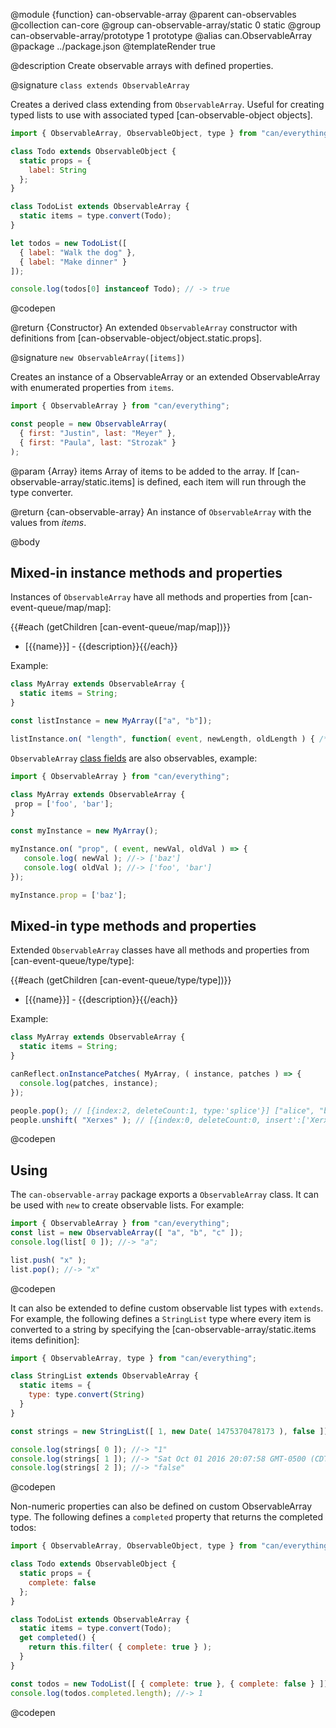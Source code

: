 @module {function} can-observable-array
@parent can-observables
@collection can-core
@group can-observable-array/static 0 static
@group can-observable-array/prototype 1 prototype
@alias can.ObservableArray
@package ../package.json
@templateRender true

@description Create observable arrays with defined properties.

@signature `class extends ObservableArray`

  Creates a derived class extending from `ObservableArray`. Useful for creating typed lists to use with associated typed [can-observable-object objects].

  ```js
  import { ObservableArray, ObservableObject, type } from "can/everything";

  class Todo extends ObservableObject {
    static props = {
      label: String
    };
  }

  class TodoList extends ObservableArray {
    static items = type.convert(Todo);
  }

  let todos = new TodoList([
    { label: "Walk the dog" },
    { label: "Make dinner" }
  ]);

  console.log(todos[0] instanceof Todo); // -> true
  ```
  @codepen

  @return {Constructor} An extended `ObservableArray` constructor with definitions from [can-observable-object/object.static.props].

@signature `new ObservableArray([items])`

  Creates an instance of a ObservableArray or an extended ObservableArray with enumerated properties from `items`.

  ```js
  import { ObservableArray } from "can/everything";

  const people = new ObservableArray(
  	{ first: "Justin", last: "Meyer" },
  	{ first: "Paula", last: "Strozak" }
  );
  ```

  @param {Array} items Array of items to be added to the array. If [can-observable-array/static.items] is defined, each item will run through the type converter.

  @return {can-observable-array} An instance of `ObservableArray` with the values from _items_.

@body

## Mixed-in instance methods and properties

Instances of `ObservableArray` have all methods and properties from
[can-event-queue/map/map]:

{{#each (getChildren [can-event-queue/map/map])}}
- [{{name}}] - {{description}}{{/each}}

Example:

```js
class MyArray extends ObservableArray {
  static items = String;
}

const listInstance = new MyArray(["a", "b"]);

listInstance.on( "length", function( event, newLength, oldLength ) { /* ... */ } );
```

`ObservableArray` [class fields](https://developer.mozilla.org/en-US/docs/Web/JavaScript/Reference/Classes/Class_fields) are also observables, example:


 ```js
import { ObservableArray } from "can/everything";

class MyArray extends ObservableArray {
  prop = ['foo', 'bar'];
}

const myInstance = new MyArray();

myInstance.on( "prop", ( event, newVal, oldVal ) => {
	console.log( newVal ); //-> ['baz']
	console.log( oldVal ); //-> ['foo', 'bar']
});

myInstance.prop = ['baz'];
```


## Mixed-in type methods and properties

Extended `ObservableArray` classes have all methods and properties from
[can-event-queue/type/type]:

{{#each (getChildren [can-event-queue/type/type])}}
- [{{name}}] - {{description}}{{/each}}

Example:

```js
class MyArray extends ObservableArray {
  static items = String;
}

canReflect.onInstancePatches( MyArray, ( instance, patches ) => {
  console.log(patches, instance);
});

people.pop(); // [{index:2, deleteCount:1, type:'splice'}] ["alice", "bob"]
people.unshift( "Xerxes" ); // [{index:0, deleteCount:0, insert':['Xerxes'], type':'splice'}] ["Xerxes", "alice", "bob"]
```
@codepen

## Using

The `can-observable-array` package exports a `ObservableArray` class.  It can be used
with `new` to create observable lists.  For example:

```js
import { ObservableArray } from "can/everything";
const list = new ObservableArray([ "a", "b", "c" ]);
console.log(list[ 0 ]); //-> "a";

list.push( "x" );
list.pop(); //-> "x"
```
@codepen

It can also be extended to define custom observable list types with `extends`.  For example, the following defines a `StringList` type where every item is converted to a string by specifying the [can-observable-array/static.items items definition]:

```js
import { ObservableArray, type } from "can/everything";

class StringList extends ObservableArray {
  static items = {
    type: type.convert(String)
  }
}

const strings = new StringList([ 1, new Date( 1475370478173 ), false ]);

console.log(strings[ 0 ]); //-> "1"
console.log(strings[ 1 ]); //-> "Sat Oct 01 2016 20:07:58 GMT-0500 (CDT)"
console.log(strings[ 2 ]); //-> "false"
```
@codepen

Non-numeric properties can also be defined on custom ObservableArray type.  The following
defines a `completed` property that returns the completed todos:

```js
import { ObservableArray, ObservableObject, type } from "can/everything";

class Todo extends ObservableObject {
  static props = {
    complete: false
  };
}

class TodoList extends ObservableArray {
  static items = type.convert(Todo);
  get completed() {
    return this.filter( { complete: true } );
  }
}

const todos = new TodoList([ { complete: true }, { complete: false } ]);
console.log(todos.completed.length); //-> 1
```
@codepen

